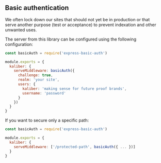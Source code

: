 ## Basic authentication

We often lock down our sites that should not yet be in production or that serve another purpose
(test or acceptance) to prevent indexation and other unwanted uses.

The server from this library can be configured using the following configuration:

```js
const basicAuth = require('express-basic-auth')

module.exports = {
  kaliber: {
    serveMiddleware: basicAuth({
      challenge: true,
      realm: 'your site',
      users: {
        kaliber: 'making sense for future proof brands',
        username: 'password'
      }
    })
  }
}
```

If you want to secure only a specific path:

```js
const basicAuth = require('express-basic-auth')

module.exports = {
  kaliber: {
    serveMiddleware: ['/protected-path', basicAuth({ ... })]
  }
}
```
